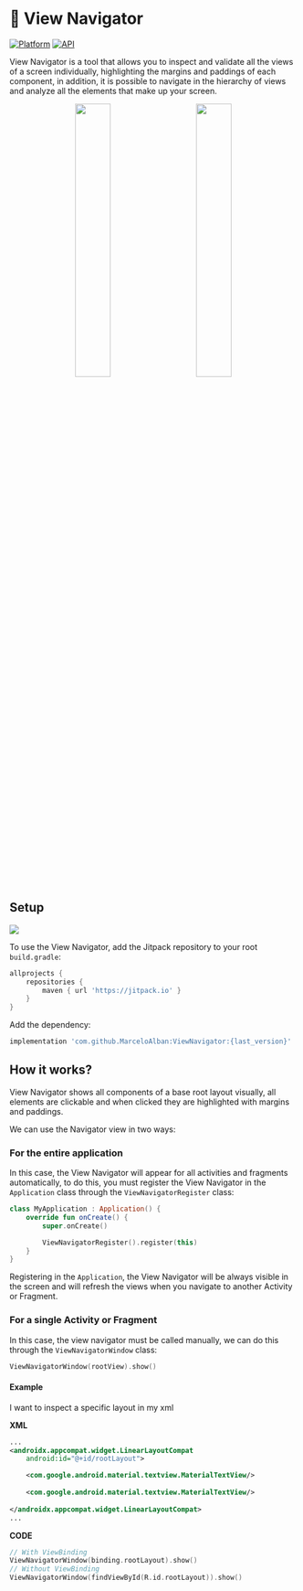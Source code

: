 # 🎇 View Navigator
[![Platform](https://img.shields.io/badge/platform-android-green.svg)](http://developer.android.com/index.html)
[![API](https://img.shields.io/badge/API-21%2B-brightgreen.svg?style=flat)](https://android-arsenal.com/api?level=21)

View Navigator is a tool that allows you to inspect and validate all the views of a screen individually, highlighting the margins and paddings of each component, in addition, it is possible to navigate in the hierarchy of views and analyze all the elements that make up your screen.

<p align="center">
  <img src="https://user-images.githubusercontent.com/75705626/196259820-8bdb8c12-a9dd-4f02-bfee-b6607df3df80.gif" width="35%">
&nbsp; &nbsp; &nbsp; &nbsp;
  <img src="https://user-images.githubusercontent.com/75705626/196262149-14687804-9402-4425-b8bc-3aa223ab19ce.gif" width="35%">
</p>

## Setup
[![](https://jitpack.io/v/MarceloAlban/ViewNavigator.svg)](https://jitpack.io/#MarceloAlban/ViewNavigator)

To use the View Navigator, add the Jitpack repository to your root ```build.gradle```:

```groovy
allprojects {
    repositories {
        maven { url 'https://jitpack.io' }
    }
}
```
Add the dependency:
```groovy
implementation 'com.github.MarceloAlban:ViewNavigator:{last_version}'
```
## How it works?
View Navigator shows all components of a base root layout visually, all elements are clickable and when clicked they are highlighted with margins and paddings.

We can use the Navigator view in two ways:

### For the entire application

In this case, the View Navigator will appear for all activities and fragments automatically, to do this, you must register the View Navigator in the ```Application``` class through the ```ViewNavigatorRegister``` class:

```kotlin
class MyApplication : Application() {
    override fun onCreate() {
        super.onCreate()

        ViewNavigatorRegister().register(this)
    }
}
```
Registering in the ```Application```, the View Navigator will be always visible in the screen and will refresh the views when you navigate to another Activity or Fragment.

### For a single Activity or Fragment

In this case, the view navigator must be called manually, we can do this through the ```ViewNavigatorWindow``` class:

```kotlin
ViewNavigatorWindow(rootView).show()
```

#### Example
I want to inspect a specific layout in my xml

**XML**
```xml
...
<androidx.appcompat.widget.LinearLayoutCompat
    android:id="@+id/rootLayout">

    <com.google.android.material.textview.MaterialTextView/>
  
    <com.google.android.material.textview.MaterialTextView/>
  
</androidx.appcompat.widget.LinearLayoutCompat>
...
```

**CODE**
```kotlin
// With ViewBinding
ViewNavigatorWindow(binding.rootLayout).show()
// Without ViewBinding
ViewNavigatorWindow(findViewById(R.id.rootLayout)).show()
```
